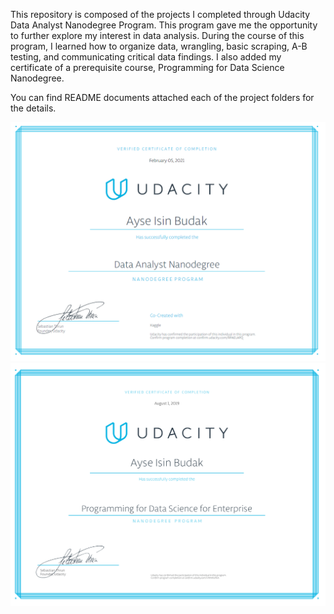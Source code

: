 This repository is composed of the projects I completed through Udacity Data Analyst Nanodegree Program.
This program gave me the opportunity to further explore my interest in data analysis. During the course of this program, I learned how to organize data, wrangling, basic scraping, A-B testing, and communicating critical data findings. I also added my certificate of a prerequisite course, Programming for Data Science Nanodegree.

You can find README documents attached each of the project folders for the details.





![](https://github.com/aisbu/Udacity-Data-Analyst-Projects/blob/main/certificate/certificate.PNG)
![](https://github.com/aisbu/Udacity-Data-Analyst-Projects/blob/main/certificate/certificate2.PNG)



```python

```
